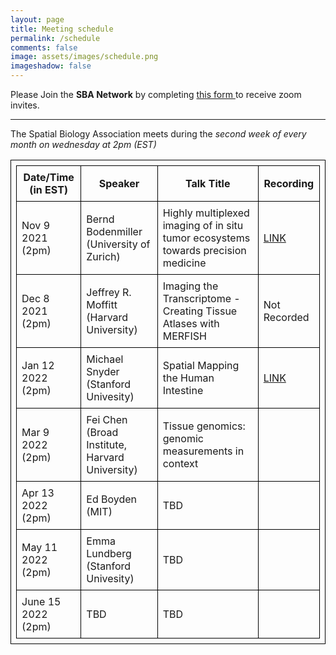```yaml
---
layout: page
title: Meeting schedule
permalink: /schedule
comments: false
image: assets/images/schedule.png
imageshadow: false
---
```


<div><span class="h4">Please Join the <b>SBA Network</b> by completing <a href="https://forms.gle/wj51xS2CN3jLDAfi6" target="_blank">this form </a> to receive zoom invites.</span></div>

<hr>

The Spatial Biology Association meets during the *second week of every month on wednesday at 2pm (EST)*
<br>

<style>
table, th, td {
  border: 1px solid black;
  padding: 0.5em;
}
</style>
| Date/Time (in EST) | Speaker                                  | Talk Title                                                                        | Recording                                                     |
| ------------------ | ---------------------------------------- | --------------------------------------------------------------------------------- | ------------------------------------------------------------- |
| Nov 9 2021 (2pm)   | Bernd Bodenmiller (University of Zurich) | Highly multiplexed imaging of in situ tumor ecosystems towards precision medicine | [LINK](https://spatialbiology.github.io/sba/bodenmiller-imc/) |
| Dec 8 2021 (2pm)   | Jeffrey R. Moffitt (Harvard University)  | Imaging the Transcriptome - Creating Tissue Atlases with MERFISH                                                                                |       Not Recorded                                                        |
| Jan 12 2022 (2pm)  | Michael Snyder (Stanford Univesity)      | Spatial Mapping the Human Intestine                                                                             |        [LINK](https://spatialbiology.github.io/sba/snyder-hubmap/)                                                       |
| Mar 9 2022 (2pm)   | Fei Chen (Broad Institute, Harvard University)                                      | Tissue genomics: genomic measurements in context                                                                               |                                                               |
| Apr 13 2022 (2pm)   | Ed Boyden (MIT)                                      | TBD                                                                               |                                                               |
| May 11 2022 (2pm)  | Emma Lundberg (Stanford Univesity)                                     | TBD                                                                               |                                                               |
| June 15 2022 (2pm)  | TBD                                      | TBD                                                                               |                                                               |

